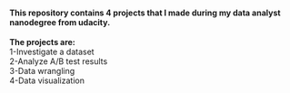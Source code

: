 #### This repository contains 4 projects that I made during my data analyst nanodegree from udacity.  
**The projects are:**  
1-Investigate a dataset  
2-Analyze A/B test results  
3-Data wrangling  
4-Data visualization  
